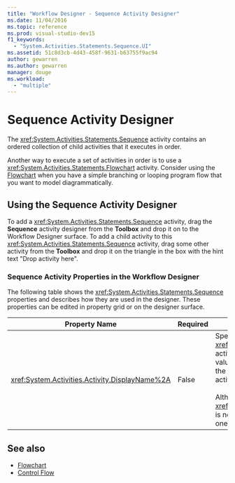 ```yaml
---
title: "Workflow Designer - Sequence Activity Designer"
ms.date: 11/04/2016
ms.topic: reference
ms.prod: visual-studio-dev15
f1_keywords:
  - "System.Activities.Statements.Sequence.UI"
ms.assetid: 51c8d3cb-4d43-458f-9631-b63755f9ac94
author: gewarren
ms.author: gewarren
manager: douge
ms.workload:
  - "multiple"
---
```

# Sequence Activity Designer

The <xref:System.Activities.Statements.Sequence> activity contains an ordered collection of child activities that it executes in order.

Another way to execute a set of activities in order is to use a <xref:System.Activities.Statements.Flowchart> activity. Consider using the [Flowchart](../workflow-designer/flowchart-activity-designer.md) when you have a simple branching or looping program flow that you want to model diagrammatically.

## Using the Sequence Activity Designer

To add a <xref:System.Activities.Statements.Sequence> activity, drag the **Sequence** activity designer from the **Toolbox** and drop it on to the Workflow Designer surface. To add a child activity to this <xref:System.Activities.Statements.Sequence> activity, drag some other activity from the **Toolbox** and drop it on the triangle in the box with the hint text "Drop activity here".

### Sequence Activity Properties in the Workflow Designer

The following table shows the <xref:System.Activities.Statements.Sequence> properties and describes how they are used in the designer. These properties can be edited in property grid or on the designer surface.

|Property Name|Required|Usage|
|-|--------------|-|
|<xref:System.Activities.Activity.DisplayName%2A>|False|Specifies the friendly name of the <xref:System.Activities.Statements.Sequence> activity designer in the header. The default value is Sequence. The value can be edited in the property grid or directly on the header of the activity designer.<br /><br /> Although the <xref:System.Activities.Activity.DisplayName%2A> is not strictly required, it is a best practice to use one.|

## See also

- [Flowchart](../workflow-designer/flowchart-activity-designer.md)
- [Control Flow](../workflow-designer/control-flow-activity-designers.md)